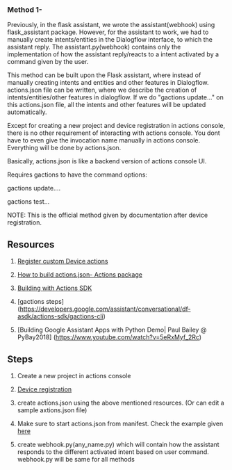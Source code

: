 ### Method 1-
Previously, in the flask assistant, we wrote the assistant(webhook) using flask_assistant package. However, for the assistant to work, we had to manually create intents/entities in the Dialogflow interface, to which the assistant reply. The assistant.py(webhook) contains only the implementation of how the assistant reply/reacts to a intent activated by a command given by the user.

This method can be built upon the Flask assistant, where instead of manually creating intents and entities and other features in Dialogflow. actions.json file can be written, where we describe the creation of intents/entities/other features in dialogflow. If we do "gactions update..." on this actions.json file, all the intents and other features will be updated automatically. 

Except for creating a new project and device registration in actions console, there is no other requirement of interacting with actions console. You dont have to even give the invocation name manually in actions console. Everything will be done by actions.json. 

Basically, actions.json is like a backend version of actions console UI.

Requires gactions to have the command options: 

gactions update....

gactions test...

NOTE: This is the official method given by documentation after device registration.

## Resources
1. [Register custom Device actions](https://developers.google.com/assistant/sdk/guides/service/python/extend/custom-actions)

1. [How to build actions.json- Actions package](https://developers.google.com/assistant/conversational/df-asdk/reference/action-package/rest/Shared.Types/ActionPackage)

1. [Building with Actions SDK](https://developers.google.com/assistant/conversational/df-asdk/actions-sdk/define-actions)

1. [gactions steps] (https://developers.google.com/assistant/conversational/df-asdk/actions-sdk/gactions-cli)

1. [Building Google Assistant Apps with Python Demo| Paul Bailey @ PyBay2018] (https://www.youtube.com/watch?v=5eRxMyf_2Rc)



## Steps

1. Create a new project in actions console

1. [Device registration](https://developers.google.com/assistant/sdk/guides/service/python)

1. create actions.json using the above mentioned resources. (Or can edit a sample axtions.json file)

1. Make sure to start actions.json from manifest. Check the example given [here](https://developers.google.com/assistant/sdk/guides/service/python/extend/custom-actions)

1. create webhook.py(any_name.py) which will contain how the assistant responds to the different activated intent based on user command. webhook.py will be same for all methods
